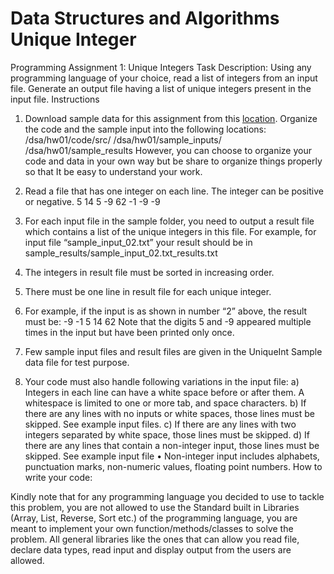 # Data Structures and Algorithms Unique Integer

Programming Assignment 1: Unique Integers
Task Description: Using any programming language of your choice, read a list of integers
from an input file. Generate an output file having a list of unique integers present in the input file.
Instructions

1) Download sample data for this assignment from this [location](https://drive.google.com/drive/folders/1HBFNtMtSSUahbSCC1X_3VLFVtwPweQ8h?usp=sharing).
Organize the code and the sample input into the following locations:
/dsa/hw01/code/src/
/dsa/hw01/sample_inputs/
/dsa/hw01/sample_results
However, you can choose to organize your code and data in your own way but be share to organize things properly so that It be easy to understand your work.

2) Read a file that has one integer on each line. The integer can be positive or negative.
5
14
5
-9
62
-1
-9
-9
3) For each input file in the sample folder, you need to output a result file which contains a list of the unique integers in this file. For example, for input file “sample_input_02.txt” your result should be in sample_results/sample_input_02.txt_results.txt
4) The integers in result file must be sorted in increasing order.
5) There must be one line in result file for each unique integer.
6) For example, if the input is as shown in number “2” above, the result must be:
-9
-1
5
14
62
Note that the digits 5 and -9 appeared multiple times in the input but have been printed only once.
7) Few sample input files and result files are given in the UniqueInt Sample data file for test purpose.
8) Your code must also handle following variations in the input file:
a) Integers in each line can have a white space before or after them. A whitespace is limited to one or more tab, and space characters.
b) If there are any lines with no inputs or white spaces, those lines must be skipped. See example input files.
c) If there are any lines with two integers separated by white space, those lines must be skipped.
d) If there are any lines that contain a non-integer input, those lines must be skipped. See example input file
• Non-integer input includes alphabets, punctuation marks, non-numeric values, floating point numbers.
How to write your code:

Kindly note that for any programming language you decided to use to tackle this problem,
you are not allowed to use the Standard built in Libraries (Array, List, Reverse, Sort etc.) of the programming language, you are meant to implement your own function/methods/classes to solve the problem. All general libraries like the ones that can allow you read file, declare data types, read input and display output from the users are allowed.
